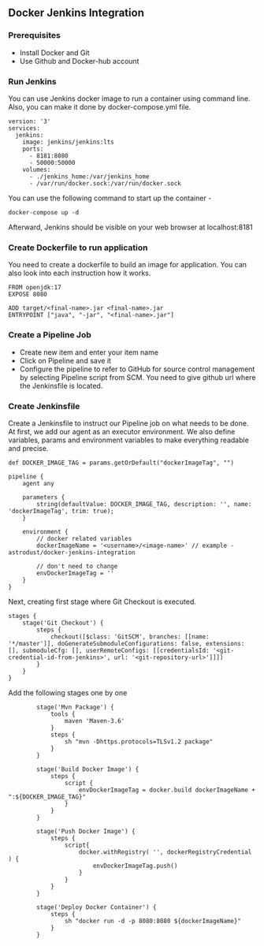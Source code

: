## Docker Jenkins Integration
### Prerequisites
 - Install Docker and Git
 - Use Github and Docker-hub account

### Run Jenkins
You can use Jenkins docker image to run a container using command line. Also, you can make it done by docker-compose.yml file.
```
version: '3'
services:
  jenkins:
    image: jenkins/jenkins:lts
    ports:
      - 8181:8080
      - 50000:50000
    volumes:
      - ./jenkins_home:/var/jenkins_home
      - /var/run/docker.sock:/var/run/docker.sock
```
You can use the following command to start up the container - 

`docker-compose up -d`

Afterward, Jenkins should be visible on your web browser at localhost:8181

### Create Dockerfile to run application
You need to create a dockerfile to build an image for application. You can also look into each instruction how it works.
```
FROM openjdk:17
EXPOSE 8080

ADD target/<final-name>.jar <final-name>.jar
ENTRYPOINT ["java", "-jar", "<final-name>.jar"]
```

### Create a Pipeline Job
 - Create new item and enter your item name
 - Click on Pipeline and save it
 - Configure the pipeline to refer to GitHub for source control management by selecting Pipeline script from SCM. You need to give github url where the Jenkinsfile is located.

### Create Jenkinsfile
Create a Jenkinsfile to instruct our Pipeline job on what needs to be done.
At first, we add our agent as an executor environment. We also define variables, params and environment variables to make everything readable and precise.
```
def DOCKER_IMAGE_TAG = params.getOrDefault("dockerImageTag", "")

pipeline {
    agent any

    parameters {
        string(defaultValue: DOCKER_IMAGE_TAG, description: '', name: 'dockerImageTag', trim: true);
    }

    environment {
        // docker related variables
        dockerImageName = '<username>/<image-name>' // example - astrodust/docker-jenkins-integration

        // don't need to change
        envDockerImageTag = ''
    }
}
```

Next, creating first stage where Git Checkout is executed.
```
stages {
    stage('Git Checkout') {
        steps {
            checkout([$class: 'GitSCM', branches: [[name: '*/master']], doGenerateSubmoduleConfigurations: false, extensions: [], submoduleCfg: [], userRemoteConfigs: [[credentialsId: '<git-credential-id-from-jenkins>', url: '<git-repository-url>']]])
        }
    }
}
```
Add the following stages one by one
```
        stage('Mvn Package') {
            tools {
                maven 'Maven-3.6'
            }
            steps {
                sh "mvn -Dhttps.protocols=TLSv1.2 package"
            }
        }

        stage('Build Docker Image') {
            steps {
                script {
                    envDockerImageTag = docker.build dockerImageName + ":${DOCKER_IMAGE_TAG}"
                }
            }
        }

        stage('Push Docker Image') {
            steps {
                script{
                    docker.withRegistry( '', dockerRegistryCredential ) {
                        envDockerImageTag.push()
                    }
                }
            }
        }

        stage('Deploy Docker Container') {
            steps {
                sh "docker run -d -p 8080:8080 ${dockerImageName}"
            }
        }
```